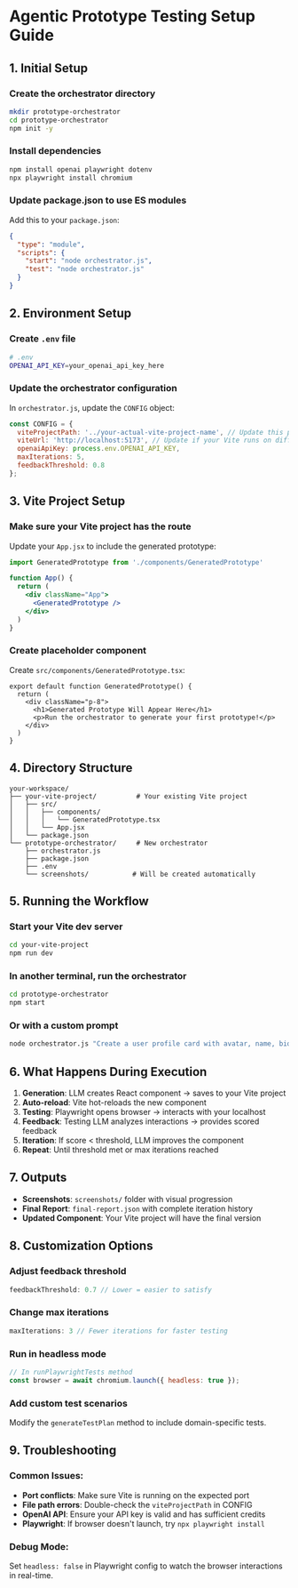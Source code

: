 # Agentic Prototype Testing Setup Guide

## 1. Initial Setup

### Create the orchestrator directory
```bash
mkdir prototype-orchestrator
cd prototype-orchestrator
npm init -y
```

### Install dependencies
```bash
npm install openai playwright dotenv
npx playwright install chromium
```

### Update package.json to use ES modules
Add this to your `package.json`:
```json
{
  "type": "module",
  "scripts": {
    "start": "node orchestrator.js",
    "test": "node orchestrator.js"
  }
}
```

## 2. Environment Setup

### Create `.env` file
```bash
# .env
OPENAI_API_KEY=your_openai_api_key_here
```

### Update the orchestrator configuration
In `orchestrator.js`, update the `CONFIG` object:
```javascript
const CONFIG = {
  viteProjectPath: '../your-actual-vite-project-name', // Update this path!
  viteUrl: 'http://localhost:5173', // Update if your Vite runs on different port
  openaiApiKey: process.env.OPENAI_API_KEY,
  maxIterations: 5,
  feedbackThreshold: 0.8
};
```

## 3. Vite Project Setup

### Make sure your Vite project has the route
Update your `App.jsx` to include the generated prototype:
```jsx
import GeneratedPrototype from './components/GeneratedPrototype'

function App() {
  return (
    <div className="App">
      <GeneratedPrototype />
    </div>
  )
}
```

### Create placeholder component
Create `src/components/GeneratedPrototype.tsx`:
```tsx
export default function GeneratedPrototype() {
  return (
    <div className="p-8">
      <h1>Generated Prototype Will Appear Here</h1>
      <p>Run the orchestrator to generate your first prototype!</p>
    </div>
  )
}
```

## 4. Directory Structure
```
your-workspace/
├── your-vite-project/          # Your existing Vite project
│   ├── src/
│   │   ├── components/
│   │   │   └── GeneratedPrototype.tsx
│   │   └── App.jsx
│   └── package.json
└── prototype-orchestrator/     # New orchestrator
    ├── orchestrator.js
    ├── package.json
    ├── .env
    └── screenshots/           # Will be created automatically
```

## 5. Running the Workflow

### Start your Vite dev server
```bash
cd your-vite-project
npm run dev
```

### In another terminal, run the orchestrator
```bash
cd prototype-orchestrator
npm start
```

### Or with a custom prompt
```bash
node orchestrator.js "Create a user profile card with avatar, name, bio, and social links"
```

## 6. What Happens During Execution

1. **Generation**: LLM creates React component → saves to your Vite project
2. **Auto-reload**: Vite hot-reloads the new component
3. **Testing**: Playwright opens browser → interacts with your localhost
4. **Feedback**: Testing LLM analyzes interactions → provides scored feedback
5. **Iteration**: If score < threshold, LLM improves the component
6. **Repeat**: Until threshold met or max iterations reached

## 7. Outputs

- **Screenshots**: `screenshots/` folder with visual progression
- **Final Report**: `final-report.json` with complete iteration history
- **Updated Component**: Your Vite project will have the final version

## 8. Customization Options

### Adjust feedback threshold
```javascript
feedbackThreshold: 0.7 // Lower = easier to satisfy
```

### Change max iterations
```javascript
maxIterations: 3 // Fewer iterations for faster testing
```

### Run in headless mode
```javascript
// In runPlaywrightTests method
const browser = await chromium.launch({ headless: true });
```

### Add custom test scenarios
Modify the `generateTestPlan` method to include domain-specific tests.

## 9. Troubleshooting

### Common Issues:
- **Port conflicts**: Make sure Vite is running on the expected port
- **File path errors**: Double-check the `viteProjectPath` in CONFIG
- **OpenAI API**: Ensure your API key is valid and has sufficient credits
- **Playwright**: If browser doesn't launch, try `npx playwright install`

### Debug Mode:
Set `headless: false` in Playwright config to watch the browser interactions in real-time.